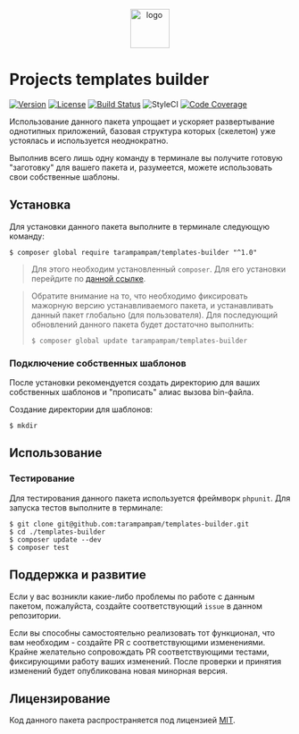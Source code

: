 <p align="center">
  <img alt="logo" src="https://habrastorage.org/webt/0v/qb/0p/0vqb0pp6ntyyd8mbdkkj0wsllwo.png" width="70" height="70" />
</p>

# Projects templates builder

[![Version][badge_version]][link_packagist]
[![License][badge_license]][link_license]
[![Build Status][badge_build_status]][link_build_status]
![StyleCI][badge_styleci]
[![Code Coverage][badge_coverage]][link_coverage]

Использование данного пакета упрощает и ускоряет развертывание однотипных приложений, базовая структура которых (скелетон) уже устоялась и используется неоднократно.

Выполнив всего лишь одну команду в терминале вы получите готовую "заготовку" для вашего пакета и, разумеется, можете использовать свои собственные шаблоны.

## Установка

Для установки данного пакета выполните в терминале следующую команду:

```shell
$ composer global require tarampampam/templates-builder "^1.0"
```

> Для этого необходим установленный `composer`. Для его установки перейдите по [данной ссылке][getcomposer].

> Обратите внимание на то, что необходимо фиксировать мажорную версию устанавливаемого пакета, и устанавливать данный пакет глобально (для пользователя). Для последующий обновлений данного пакета будет достаточно выполнить:
>
> ```shell
> $ composer global update tarampampam/templates-builder
> ```

### Подключение собственных шаблонов

После установки рекомендуется создать директорию для ваших собственных шаблонов и "прописать" алиас вызова bin-файла.

Создание директории для шаблонов:

```shell
$ mkdir 
```

## Использование

### Тестирование

Для тестирования данного пакета используется фреймворк `phpunit`. Для запуска тестов выполните в терминале:

```shell
$ git clone git@github.com:tarampampam/templates-builder.git
$ cd ./templates-builder
$ composer update --dev
$ composer test
```

## Поддержка и развитие

Если у вас возникли какие-либо проблемы по работе с данным пакетом, пожалуйста, создайте соответствующий `issue` в данном репозитории.

Если вы способны самостоятельно реализовать тот функционал, что вам необходим - создайте PR с соответствующими изменениями. Крайне желательно сопровождать PR соответствующими тестами, фиксирующими работу ваших изменений. После проверки и принятия изменений будет опубликована новая минорная версия.

## Лицензирование

Код данного пакета распространяется под лицензией [MIT][link_license].

[badge_version]:https://img.shields.io/packagist/v/tarampampam/templates-builder.svg?style=flat&maxAge=30
[badge_license]:https://img.shields.io/packagist/l/tarampampam/templates-builder.svg
[badge_build_status]:https://scrutinizer-ci.com/g/tarampampam/templates-builder/badges/build.png?b=master
[badge_styleci]:https://styleci.io/repos/121279820/shield?style=flat&maxAge=30
[badge_coverage]:https://scrutinizer-ci.com/g/tarampampam/templates-builder/badges/coverage.png?b=master
[link_packagist]:https://packagist.org/packages/tarampampam/templates-builder
[link_license]:https://github.com/tarampampam/templates-builder/blob/master/LICENSE
[link_build_status]:https://scrutinizer-ci.com/g/tarampampam/templates-builder/build-status/master
[link_coverage]:https://scrutinizer-ci.com/g/tarampampam/templates-builder/?branch=master
[getcomposer]:https://getcomposer.org/download/
